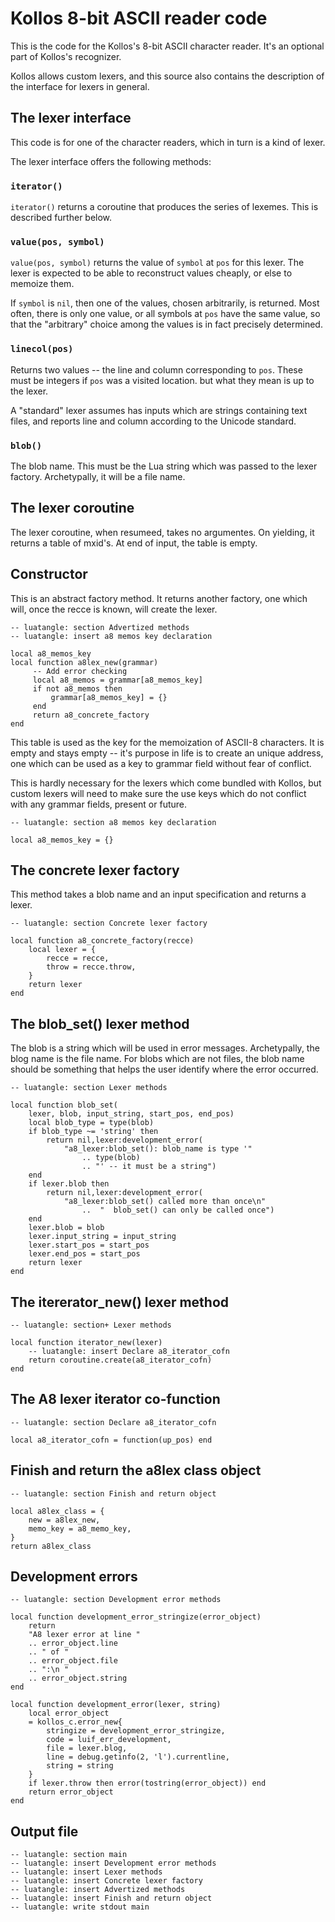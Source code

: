<!--

Permission is hereby granted, free of charge, to any person obtaining
a copy of this software and associated documentation files (the
"Software"), to deal in the Software without restriction, including
without limitation the rights to use, copy, modify, merge, publish,
distribute, sublicense, and/or sell copies of the Software, and to
permit persons to whom the Software is furnished to do so, subject to
the following conditions:

The above copyright notice and this permission notice shall be
included in all copies or substantial portions of the Software.

THE SOFTWARE IS PROVIDED "AS IS", WITHOUT WARRANTY OF ANY KIND,
EXPRESS OR IMPLIED, INCLUDING BUT NOT LIMITED TO THE WARRANTIES OF
MERCHANTABILITY, FITNESS FOR A PARTICULAR PURPOSE AND NONINFRINGEMENT.
IN NO EVENT SHALL THE AUTHORS OR COPYRIGHT HOLDERS BE LIABLE FOR ANY
CLAIM, DAMAGES OR OTHER LIABILITY, WHETHER IN AN ACTION OF CONTRACT,
TORT OR OTHERWISE, ARISING FROM, OUT OF OR IN CONNECTION WITH THE
SOFTWARE OR THE USE OR OTHER DEALINGS IN THE SOFTWARE.

[ MIT license: http://www.opensource.org/licenses/mit-license.php ]

-->

# Kollos 8-bit ASCII reader code

This is the code for the Kollos's 8-bit ASCII
character reader.
It's an optional part of Kollos's recognizer.

Kollos allows custom lexers,
and this source also contains
the description of the interface
for lexers in general.

## The lexer interface

This code is for one of the character readers,
which in turn is a kind of lexer.

The lexer interface offers the following methods:

### `iterator()`

`iterator()` returns a coroutine that produces the
series of lexemes.  This is described further below.

### `value(pos, symbol)`

`value(pos, symbol)` returns the value of `symbol`
at `pos` for this lexer.  The lexer is expected to
be able to reconstruct values cheaply, or else to
memoize them.

If `symbol` is `nil`, then one of
the values, chosen arbitrarily,
is returned.
Most often, there is only one value,
or all symbols at `pos` have the same
value, so that the "arbitrary" choice
among the values is in fact precisely
determined.

### `linecol(pos)`

Returns two values -- the line and column corresponding
to `pos`.
These must be integers if `pos` was a visited location.
but what they mean is up to the lexer.

A "standard" lexer assumes has inputs
which are strings containing text files,
and reports line and column according to the Unicode
standard.

### `blob()`

The blob name.
This must be the Lua string which was passed to
the lexer factory.
Archetypally, it will be a file name.

## The lexer coroutine

The lexer coroutine, when resumeed,
takes no argumentes.
On yielding, it returns a table of mxid's.
At end of input, the table is empty.

## Constructor
 
This is an abstract factory method.
It returns another factory,
one which will,
once the recce is known,
will create the lexer.

    -- luatangle: section Advertized methods
    -- luatangle: insert a8 memos key declaration

    local a8_memos_key
    local function a8lex_new(grammar)
         -- Add error checking
         local a8_memos = grammar[a8_memos_key]
         if not a8_memos then
             grammar[a8_memos_key] = {}
         end
         return a8_concrete_factory
    end

This table is used as the key for the memoization
of ASCII-8 characters.
It is empty and stays empty --
it's purpose in life is to create an unique address,
one which can be used as a key to grammar field
without fear of conflict.

This is hardly necessary for the lexers which
come bundled with Kollos, but custom lexers will
need to make sure the use keys which do not conflict
with any grammar fields, present or future.

    -- luatangle: section a8 memos key declaration

    local a8_memos_key = {}

## The concrete lexer factory

This method takes a blob name and an input
specification and returns a lexer.

    -- luatangle: section Concrete lexer factory

    local function a8_concrete_factory(recce)
        local lexer = {
            recce = recce,
            throw = recce.throw,
        }
        return lexer
    end

## The blob_set() lexer method

The blob is a string which will be used in error
messages.
Archetypally, the blog name is the file name.
For blobs which are not files,
the blob name
should be something
that helps the user identify where the error
occurred.

    -- luatangle: section Lexer methods

    local function blob_set(
        lexer, blob, input_string, start_pos, end_pos)
        local blob_type = type(blob)
        if blob_type ~= 'string' then
            return nil,lexer:development_error(
                "a8_lexer:blob_set(): blob_name is type '"
                    .. type(blob)
                    .. "' -- it must be a string")
        end
        if lexer.blob then
            return nil,lexer:development_error(
                "a8_lexer:blob_set() called more than once\n"
                    ..  "  blob_set() can only be called once")
        end
        lexer.blob = blob
        lexer.input_string = input_string
        lexer.start_pos = start_pos
        lexer.end_pos = start_pos
        return lexer
    end

## The itererator_new() lexer method

    -- luatangle: section+ Lexer methods

    local function iterator_new(lexer)
        -- luatangle: insert Declare a8_iterator_cofn
        return coroutine.create(a8_iterator_cofn)
    end

## The A8 lexer iterator co-function

    -- luatangle: section Declare a8_iterator_cofn

    local a8_iterator_cofn = function(up_pos) end

## Finish and return the a8lex class object

    -- luatangle: section Finish and return object

    local a8lex_class = {
        new = a8lex_new,
        memo_key = a8_memo_key,
    }
    return a8lex_class

## Development errors

    -- luatangle: section Development error methods

    local function development_error_stringize(error_object)
        return
        "A8 lexer error at line "
        .. error_object.line
        .. " of "
        .. error_object.file
        .. ":\n "
        .. error_object.string
    end

    local function development_error(lexer, string)
        local error_object
        = kollos_c.error_new{
            stringize = development_error_stringize,
            code = luif_err_development,
            file = lexer.blog,
            line = debug.getinfo(2, 'l').currentline,
            string = string
        }
        if lexer.throw then error(tostring(error_object)) end
        return error_object
    end

## Output file

    -- luatangle: section main
    -- luatangle: insert Development error methods
    -- luatangle: insert Lexer methods
    -- luatangle: insert Concrete lexer factory
    -- luatangle: insert Advertized methods
    -- luatangle: insert Finish and return object
    -- luatangle: write stdout main

<!--
vim: expandtab shiftwidth=4:
-->
